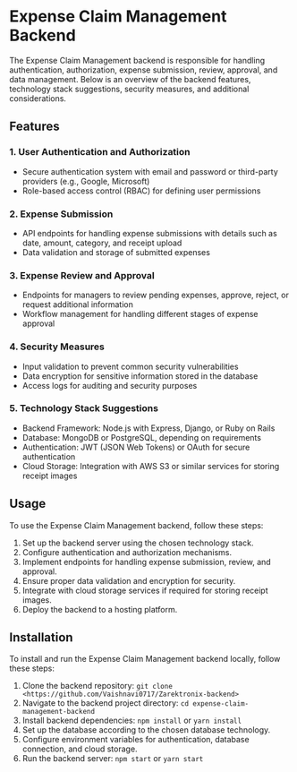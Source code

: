 # Expense Claim Management Backend

The Expense Claim Management backend is responsible for handling authentication, authorization, expense submission, review, approval, and data management. Below is an overview of the backend features, technology stack suggestions, security measures, and additional considerations.

## Features

### 1. User Authentication and Authorization

- Secure authentication system with email and password or third-party providers (e.g., Google, Microsoft)
- Role-based access control (RBAC) for defining user permissions

### 2. Expense Submission

- API endpoints for handling expense submissions with details such as date, amount, category, and receipt upload
- Data validation and storage of submitted expenses

### 3. Expense Review and Approval

- Endpoints for managers to review pending expenses, approve, reject, or request additional information
- Workflow management for handling different stages of expense approval

### 4. Security Measures

- Input validation to prevent common security vulnerabilities
- Data encryption for sensitive information stored in the database
- Access logs for auditing and security purposes

### 5. Technology Stack Suggestions

- Backend Framework: Node.js with Express, Django, or Ruby on Rails
- Database: MongoDB or PostgreSQL, depending on requirements
- Authentication: JWT (JSON Web Tokens) or OAuth for secure authentication
- Cloud Storage: Integration with AWS S3 or similar services for storing receipt images

## Usage

To use the Expense Claim Management backend, follow these steps:

1. Set up the backend server using the chosen technology stack.
2. Configure authentication and authorization mechanisms.
3. Implement endpoints for handling expense submission, review, and approval.
4. Ensure proper data validation and encryption for security.
5. Integrate with cloud storage services if required for storing receipt images.
6. Deploy the backend to a hosting platform.

## Installation

To install and run the Expense Claim Management backend locally, follow these steps:

1. Clone the backend repository: `git clone <https://github.com/Vaishnavi0717/Zarektronix-backend>`
2. Navigate to the backend project directory: `cd expense-claim-management-backend`
3. Install backend dependencies: `npm install` or `yarn install`
4. Set up the database according to the chosen database technology.
5. Configure environment variables for authentication, database connection, and cloud storage.
6. Run the backend server: `npm start` or `yarn start`

